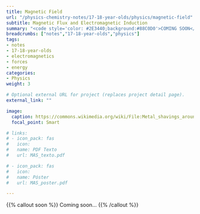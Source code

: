 ```yaml
---
title: Magnetic Field
url: "/physics-chemistry-notes/17-18-year-olds/physics/magnetic-field"
subtitle: Magnetic Flux and Electromagnetic Induction
summary: "<code style='color: #2E3440;background:#88C0D0'>COMING SOON</code> <br> Magnetic Field. Magnetic Flux. Electromagnetic Induction."
breadcrumbs: ["notes","17-18-year-olds","physics"]
tags:
- notes
- 17-18-year-olds
- electromagnetics
- forces
- energy
categories:
- Physics
weight: 3

# Optional external URL for project (replaces project detail page).
external_link: ""

image:
  caption: https://commons.wikimedia.org/wiki/File:Metal_shavings_around_bar_magnet_(close-up).jpg
  focal_point: Smart

# links:
# - icon_pack: fas
#   icon:
#   name: PDF Texto
#   url: MAS_texto.pdf

# - icon_pack: fas
#   icon:
#   name: Póster
#   url: MAS_poster.pdf

---
```


{{% callout soon %}}
Coming soon...
{{% /callout %}}
